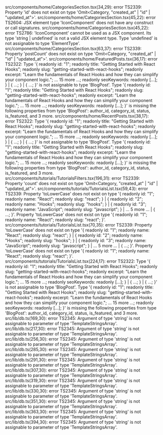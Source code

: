 src/components/home/CategoriesSection.tsx(34,29): error TS2339: Property 'id' does not exist on type 'Omit<Category, "created_at" | "id" | "updated_at">'.
src/components/home/CategoriesSection.tsx(45,22): error TS2604: JSX element type 'IconComponent' does not have any construct or call signatures.
src/components/home/CategoriesSection.tsx(45,22): error TS2786: 'IconComponent' cannot be used as a JSX component.
  Its type 'string | undefined' is not a valid JSX element type.
    Type 'undefined' is not assignable to type 'ElementType'.
src/components/home/CategoriesSection.tsx(63,37): error TS2339: Property 'postCount' does not exist on type 'Omit<Category, "created_at" | "id" | "updated_at">'.
src/components/home/FeaturedPosts.tsx(36,17): error TS2322: Type '{ readonly id: "1"; readonly title: "Getting Started with React Hooks"; readonly slug: "getting-started-with-react-hooks"; readonly excerpt: "Learn the fundamentals of React Hooks and how they can simplify your component logic."; ... 15 more ...; readonly seoKeywords: readonly [...]; } | { ...; } | { ...; }' is not assignable to type 'BlogPost'.
  Type '{ readonly id: "1"; readonly title: "Getting Started with React Hooks"; readonly slug: "getting-started-with-react-hooks"; readonly excerpt: "Learn the fundamentals of React Hooks and how they can simplify your component logic."; ... 15 more ...; readonly seoKeywords: readonly [...]; }' is missing the following properties from type 'BlogPost': author_id, category_id, status, is_featured, and 3 more.
src/components/home/RecentPosts.tsx(38,17): error TS2322: Type '{ readonly id: "1"; readonly title: "Getting Started with React Hooks"; readonly slug: "getting-started-with-react-hooks"; readonly excerpt: "Learn the fundamentals of React Hooks and how they can simplify your component logic."; ... 15 more ...; readonly seoKeywords: readonly [...]; } | { ...; } | { ...; }' is not assignable to type 'BlogPost'.
  Type '{ readonly id: "1"; readonly title: "Getting Started with React Hooks"; readonly slug: "getting-started-with-react-hooks"; readonly excerpt: "Learn the fundamentals of React Hooks and how they can simplify your component logic."; ... 15 more ...; readonly seoKeywords: readonly [...]; }' is missing the following properties from type 'BlogPost': author_id, category_id, status, is_featured, and 3 more.
src/components/tutorials/TutorialsFilters.tsx(196,31): error TS2339: Property 'count' does not exist on type 'Omit<Category, "created_at" | "id" | "updated_at">'.
src/components/tutorials/TutorialsList.tsx(59,43): error TS2339: Property 'toLowerCase' does not exist on type '{ readonly id: "1"; readonly name: "React"; readonly slug: "react"; } | { readonly id: "2"; readonly name: "Hooks"; readonly slug: "hooks"; } | { readonly id: "3"; readonly name: "JavaScript"; readonly slug: "javascript"; } | ... 5 more ... | { ...; }'.
  Property 'toLowerCase' does not exist on type '{ readonly id: "1"; readonly name: "React"; readonly slug: "react"; }'.
src/components/tutorials/TutorialsList.tsx(70,35): error TS2339: Property 'toLowerCase' does not exist on type '{ readonly id: "1"; readonly name: "React"; readonly slug: "react"; } | { readonly id: "2"; readonly name: "Hooks"; readonly slug: "hooks"; } | { readonly id: "3"; readonly name: "JavaScript"; readonly slug: "javascript"; } | ... 5 more ... | { ...; }'.
  Property 'toLowerCase' does not exist on type '{ readonly id: "1"; readonly name: "React"; readonly slug: "react"; }'.
src/components/tutorials/TutorialsList.tsx(224,17): error TS2322: Type '{ readonly id: "1"; readonly title: "Getting Started with React Hooks"; readonly slug: "getting-started-with-react-hooks"; readonly excerpt: "Learn the fundamentals of React Hooks and how they can simplify your component logic."; ... 15 more ...; readonly seoKeywords: readonly [...]; } | { ...; } | { ...; }' is not assignable to type 'BlogPost'.
  Type '{ readonly id: "1"; readonly title: "Getting Started with React Hooks"; readonly slug: "getting-started-with-react-hooks"; readonly excerpt: "Learn the fundamentals of React Hooks and how they can simplify your component logic."; ... 15 more ...; readonly seoKeywords: readonly [...]; }' is missing the following properties from type 'BlogPost': author_id, category_id, status, is_featured, and 3 more.
src/lib/db.ts(169,30): error TS2345: Argument of type 'string' is not assignable to parameter of type 'TemplateStringsArray'.
src/lib/db.ts(217,30): error TS2345: Argument of type 'string' is not assignable to parameter of type 'TemplateStringsArray'.
src/lib/db.ts(256,30): error TS2345: Argument of type 'string' is not assignable to parameter of type 'TemplateStringsArray'.
src/lib/db.ts(285,30): error TS2345: Argument of type 'string' is not assignable to parameter of type 'TemplateStringsArray'.
src/lib/db.ts(291,30): error TS2345: Argument of type 'string' is not assignable to parameter of type 'TemplateStringsArray'.
src/lib/db.ts(307,30): error TS2345: Argument of type 'string' is not assignable to parameter of type 'TemplateStringsArray'.
src/lib/db.ts(319,30): error TS2345: Argument of type 'string' is not assignable to parameter of type 'TemplateStringsArray'.
src/lib/db.ts(330,30): error TS2345: Argument of type 'string' is not assignable to parameter of type 'TemplateStringsArray'.
src/lib/db.ts(351,30): error TS2345: Argument of type 'string' is not assignable to parameter of type 'TemplateStringsArray'.
src/lib/db.ts(363,30): error TS2345: Argument of type 'string' is not assignable to parameter of type 'TemplateStringsArray'.
src/lib/db.ts(394,30): error TS2345: Argument of type 'string' is not assignable to parameter of type 'TemplateStringsArray'.
